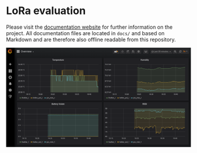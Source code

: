 # LoRa evaluation

Please visit the [documentation website](https://aparcar.github.io/lora-evaluation) for further information on the project. All documentation files are located in `docs/` and based on Markdown and are therefore also offline readable from this repository.

![](docs/img/grafana.png)